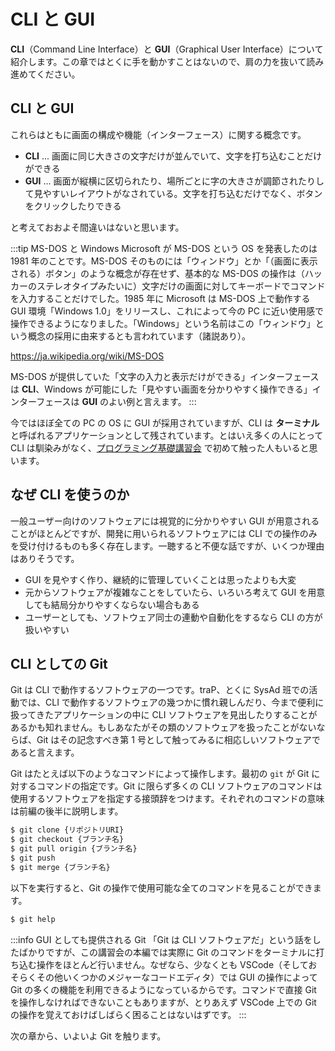 # CLI と GUI

**CLI**（Command Line Interface）と **GUI**（Graphical User Interface）について紹介します。この章ではとくに手を動かすことはないので、肩の力を抜いて読み進めてください。

## CLI と GUI

これらはともに画面の構成や機能（インターフェース）に関する概念です。

- **CLI** ... 画面に同じ大きさの文字だけが並んでいて、文字を打ち込むことだけができる
- **GUI** ... 画面が縦横に区切られたり、場所ごとに字の大きさが調節されたりして見やすいレイアウトがなされている。文字を打ち込むだけでなく、ボタンをクリックしたりできる

と考えておおよそ間違いはないと思います。

:::tip MS-DOS と Windows
Microsoft が MS-DOS という OS を発表したのは 1981 年のことです。MS-DOS そのものには「ウィンドウ」とか「（画面に表示される）ボタン」のような概念が存在せず、基本的な MS-DOS の操作は（ハッカーのステレオタイプみたいに）文字だけの画面に対してキーボードでコマンドを入力することだけでした。1985 年に Microsoft は MS-DOS 上で動作する GUI 環境「Windows 1.0」をリリースし、これによって今の PC に近い使用感で操作できるようになりました。「Windows」という名前はこの「ウィンドウ」という概念の採用に由来するとも言われています（諸説あり）。


https://ja.wikipedia.org/wiki/MS-DOS

MS-DOS が提供していた「文字の入力と表示だけができる」インターフェースは **CLI**、Windows が可能にした「見やすい画面を分かりやすく操作できる」インターフェースは **GUI** のよい例と言えます。
:::

今ではほぼ全ての PC の OS に GUI が採用されていますが、CLI は **ターミナル** と呼ばれるアプリケーションとして残されています。とはいえ多くの人にとって CLI は馴染みがなく、[プログラミング基礎講習会](https://pg-basic.trap.show/about.html) で初めて触った人もいると思います。

## なぜ CLI を使うのか

一般ユーザー向けのソフトウェアには視覚的に分かりやすい GUI が用意されることがほとんどですが、開発に用いられるソフトウェアには CLI での操作のみを受け付けるものも多く存在します。一聴すると不便な話ですが、いくつか理由はありそうです。

- GUI を見やすく作り、継続的に管理していくことは思ったよりも大変
- 元からソフトウェアが複雑なことをしていたら、いろいろ考えて GUI を用意しても結局分かりやすくならない場合もある
- ユーザーとしても、ソフトウェア同士の連動や自動化をするなら CLI の方が扱いやすい

## CLI としての Git

Git は CLI で動作するソフトウェアの一つです。traP、とくに SysAd 班での活動では、CLI で動作するソフトウェアの幾つかに慣れ親しんだり、今まで便利に扱ってきたアプリケーションの中に CLI ソフトウェアを見出したりすることがあるかも知れません。もしあなたがその類のソフトウェアを扱ったことがないならば、Git はその記念すべき第 1 号として触ってみるに相応しいソフトウェアであると言えます。

Git はたとえば以下のようなコマンドによって操作します。最初の `git` が Git に対するコマンドの指定です。Git に限らず多くの CLI ソフトウェアのコマンドは使用するソフトウェアを指定する接頭辞をつけます。それぞれのコマンドの意味は前編の後半に説明します。

```sh
$ git clone {リポジトリURI}
$ git checkout {ブランチ名}
$ git pull origin {ブランチ名}
$ git push
$ git merge {ブランチ名}
```

以下を実行すると、Git の操作で使用可能な全てのコマンドを見ることができます。

```sh
$ git help
```

:::info GUI としても提供される Git
「Git は CLI ソフトウェアだ」という話をしたばかりですが、この講習会の本編では実際に Git のコマンドをターミナルに打ち込む操作をほとんど行いません。なぜなら、少なくとも VSCode（そしておそらくその他いくつかのメジャーなコードエディタ）では GUI の操作によって Git の多くの機能を利用できるようになっているからです。コマンドで直接 Git を操作しなければできないこともありますが、とりあえず VSCode 上での Git の操作を覚えておけばしばらく困ることはないはずです。
:::

次の章から、いよいよ Git を触ります。